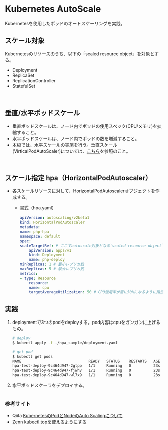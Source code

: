 # Kubernetes AutoScale

Kubernetesを使用したポッドのオートスケーリングを実践。

## スケール対象
Kubernetesのリソースのうち、以下の「scaled resource object」を対象とする。

  - Deployment
  - ReplicaSet
  - ReplicationController
  - StatefulSet

<br>

## 垂直/水平ポッドスケール
- 垂直ポッドスケールは、ノード内でポッドの使用スペック(CPU/メモリ)を拡縮すること。
- 水平ポッドスケールは、ノード内でポッドの数を増減すること。
- 本稿では、水平スケールの実施を行う。垂直スケール(VirticalPodAutoScaler)については、[こちら](https://qiita.com/shmurata/items/197b5b722ac7e9dedb90)を参照のこと。

<br>

## スケール指定 hpa（HorizontalPodAutoscaler）

- 各スケールリソースに対して、HorizontalPodAutoscalerオブジェクトを作成する。

  - 書式（hpa.yaml）

    ``` yaml
    apiVersion: autoscaling/v2beta1
    kind: HorizontalPodAutoscaler
    metadata:
    name: php-hpa
    namespace: default
    spec:
    scaleTargetRef: # ここでautoscale対象となる`scaled resource object`を指定
        apiVersion: apps/v1
        kind: Deployment
        name: php-deploy
    minReplicas: 1 # 最小レプリカ数
    maxReplicas: 5 # 最大レプリカ数
    metrics:
    - type: Resource
        resource:
        name: cpu
        targetAverageUtilization: 50 # CPU使用率が常に50%になるように指定    
    ```

## 実践
1. deploymentで3つのpodをdeployする。pod内容はcpuをガンガンに上げるもの。
    ``` sh
    # deploy
    $ kubectl apply -f ./hpa_sample/deployment.yaml 

    # get pod
    $ kubectl get pods
    NAME                              READY   STATUS    RESTARTS   AGE
    hpa-test-deploy-9c464d947-2gtpp   1/1     Running   0          23s
    hpa-test-deploy-9c464d947-fjwhv   1/1     Running   0          23s
    hpa-test-deploy-9c464d947-wl7x9   1/1     Running   0          23s
    ```

2. 水平ポッドスケーラをデプロイする。
    ```sh
    ```

### 参考サイト
- Qiita [KubernetesのPodとNodeのAuto Scalingについて](https://qiita.com/sheepland/items/37ea0b77df9a4b4c9d80)
- Zenn [kubectl topを使えるようにする](https://zenn.dev/hkw/articles/0ee0f726008a63)